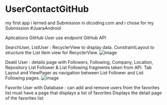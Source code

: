 # UserContactGitHub

my first app i lerned and Submission in dicoding.com and i chose for my Submission #JuaraAndroid

Aplications GitHub User use endpoint GitHub API

SearchUser, ListUser :
RecyclerView to display data.
ConstraintLayout to structure the List Item view for RecyclerView.
![image](https://user-images.githubusercontent.com/95865714/163584873-6ade92ce-2c4b-4671-a9b1-f4a8ed8fab63.png)


Deatil User :
details page with Followers, Following, Company, Location, Repository
List Follower & List Following fragments taken from  API.
Tab Layout and ViewPager as navigation between List Follower and List Following pages.
![image](https://user-images.githubusercontent.com/95865714/163585591-549ea8e8-3c50-44d3-b973-725faba505e0.png)


Favorite User with Database :
can add and remove users from the favorites list
must have a page that displays a list of favorites
Displays the detail page of the favorites list
